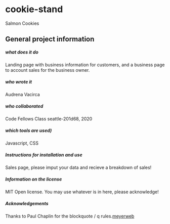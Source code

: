 # cookie-stand
Salmon Cookies

## General project information 

##### what does it do

Landing page with business information for customers, and a business page to account sales for the business owner.

##### who wrote it

Audrena Vacirca

##### who collaborated

Code Fellows Class seattle-201d68, 2020

##### which tools are used)

Javascript, CSS

##### Instructions for installation and use

Sales page, please imput your data and recieve a breakdown of sales!

##### Information on the license

MIT Open license. You may use whatever is in here, please acknowledge!

##### Acknowledgements

Thanks to Paul Chaplin for the blockquote / q rules.[meyerweb](https://meyerweb.com/eric/tools/css/reset/)

